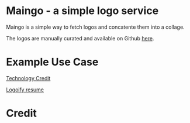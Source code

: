 Maingo - a simple logo service
===

Maingo is a simple way to fetch logos and concatente them into a collage.

The logos are manually curated and available on Github [here](https://github.com/moo-mou/logo).

Example Use Case
===
[ Technology Credit ]()


[ Logoify resume ]()

Credit
==
